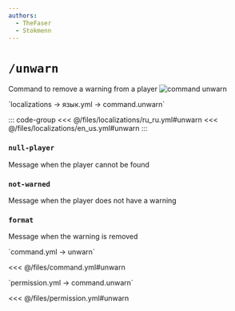 ```yaml
---
authors:
  - TheFaser
  - Stokmenn
---
```


# `/unwarn`

Command to remove a warning from a player
![command unwarn](/commandunwarn.png)

[//]: # (localization)
<!--@include: @/parts/words.md#localization--> 
<!--@include: @/parts/words.md#path--> `localizations → язык.yml → command.unwarn`

<!--@include: @/parts/words.md#default--> 

::: code-group
<<< @/files/localizations/ru_ru.yml#unwarn
<<< @/files/localizations/en_us.yml#unwarn
:::

### `null-player`

Message when the player cannot be found

### `not-warned`

Message when the player does not have a warning

### `format`

Message when the warning is removed

[//]: # (command.yml)
<!--@include: @/parts/words.md#setting-->
<!--@include: @/parts/words.md#path--> `command.yml → unwarn`

<!--@include: @/parts/words.md#default-->
<<< @/files/command.yml#unwarn

<!--@include: @/parts/enable.md-->
<!--@include: @/parts/range.md-->
<!--@include: @/parts/aliases.md-->
<!--@include: @/parts/destination.md-->
<!--@include: @/parts/cooldown.md-->
<!--@include: @/parts/sound.md-->

[//]: # (permission.yml)
<!--@include: @/parts/words.md#permission-->
<!--@include: @/parts/words.md#path--> `permission.yml → command.unwarn`

<!--@include: @/parts/words.md#default-->
<<< @/files/permission.yml#unwarn

<!--@include: @/parts/permission/permissionTier3.md-->
<!--@include: @/parts/permission/cooldown.md-->
<!--@include: @/parts/permission/sound.md-->
